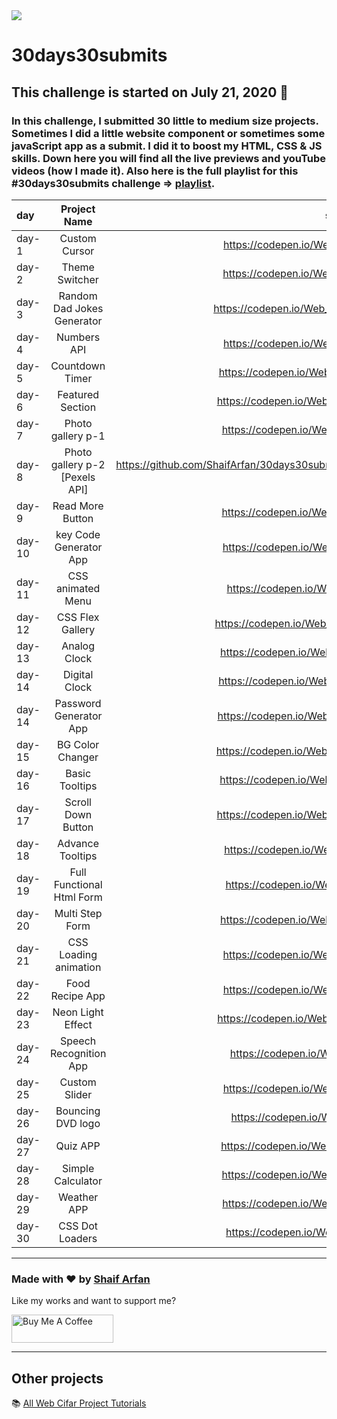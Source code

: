 <img src="./banner.png">

# 30days30submits

## This challenge is started on July 21, 2020 📅

### In this challenge, I submitted 30 little to medium size projects. Sometimes I did a little website component or sometimes some javaScript app as a submit. I did it to boost my HTML, CSS & JS skills. Down here you will find all the live previews and youTube videos (how I made it). Also here is the full playlist for this #30days30submits challenge => [playlist](https://www.youtube.com/playlist?list=PLRv_Gd5w9e7m7wokXmB9fGtGYw100UKc0).

| day    |          Project Name          |                                             source Code/preview |                YouTube Video |
| :----- | :----------------------------: | --------------------------------------------------------------: | ---------------------------: |
| day-1  |         Custom Cursor          |                        https://codepen.io/Web_Cifar/pen/OJMrzaB | https://youtu.be/de4W0EHMuUs |
| day-2  |         Theme Switcher         |                        https://codepen.io/Web_Cifar/pen/OJMrdbq | https://youtu.be/D1yg4T37qYo |
| day-3  |   Random Dad Jokes Generator   |                        https://codepen.io/Web_Cifar/pen/XWXOZWX | https://youtu.be/UDIfuvLEkjU |
| day-4  |          Numbers API           |                        https://codepen.io/Web_Cifar/pen/PoZLpoG | https://youtu.be/s3LFCErzmHI |
| day-5  |        Countdown Timer         |                        https://codepen.io/Web_Cifar/pen/OJMGPbb | https://youtu.be/_a4XCarxwr8 |
| day-6  |        Featured Section        |                        https://codepen.io/Web_Cifar/pen/WNrWxYG | https://youtu.be/L4k3_elYm2U |
| day-7  |       Photo gallery p-1        |                        https://codepen.io/Web_Cifar/pen/wvMbwdj | https://youtu.be/URymtcPO11A |
| day-8  | Photo gallery p-2 [Pexels API] | https://github.com/ShaifArfan/30days30submits/tree/master/day-8 | https://youtu.be/gGBpmzLN1Hw |
| day-9  |        Read More Button        |                        https://codepen.io/Web_Cifar/pen/OJMeVxx | https://youtu.be/TvVY8c1uvG8 |
| day-10 |     key Code Generator App     |                        https://codepen.io/Web_Cifar/pen/eYJwvKV | https://youtu.be/jOLwRV6xSwA |
| day-11 |       CSS animated Menu        |                        https://codepen.io/Web_Cifar/pen/eYJqdxy | https://youtu.be/q8vmz-R_3Ck |
| day-12 |        CSS Flex Gallery        |                        https://codepen.io/Web_Cifar/pen/wvMVmZN | https://youtu.be/Z6IZ2NOEzmw |
| day-13 |          Analog Clock          |                        https://codepen.io/Web_Cifar/pen/LYNYmpb | https://youtu.be/6xEQ_jA5V2Y |
| day-14 |         Digital Clock          |                        https://codepen.io/Web_Cifar/pen/MWyYaBP | https://youtu.be/gmNhRyxAPpw |
| day-14 |     Password Generator App     |                        https://codepen.io/Web_Cifar/pen/wvMVYVP | https://youtu.be/zmLxhLOVB1M |
| day-15 |        BG Color Changer        |                        https://codepen.io/Web_Cifar/pen/dyMPmwY | https://youtu.be/Yem8T8azZko |
| day-16 |         Basic Tooltips         |                        https://codepen.io/Web_Cifar/pen/PoNqwNJ | https://youtu.be/MXRxahbJX3A |
| day-17 |       Scroll Down Button       |                        https://codepen.io/Web_Cifar/pen/WNwvOaE | https://youtu.be/LY1jeQGUiAI |
| day-18 |        Advance Tooltips        |                        https://codepen.io/Web_Cifar/pen/yLOYoPR | https://youtu.be/e_jEquJo7y8 |
| day-19 |   Full Functional Html Form    |                        https://codepen.io/Web_Cifar/pen/gOrrPpO | https://youtu.be/vc9rgFHr098 |
| day-20 |        Multi Step Form         |                        https://codepen.io/Web_Cifar/pen/PoNNEYY | https://youtu.be/cKTgIDkRsGc |
| day-21 |     CSS Loading animation      |                        https://codepen.io/Web_Cifar/pen/jOqqRPM | https://youtu.be/E_jOrp4t0N4 |
| day-22 |        Food Recipe App         |                        https://codepen.io/Web_Cifar/pen/oNxLYRY | https://youtu.be/x8EY0BlhPGk |
| day-23 |       Neon Light Effect        |                        https://codepen.io/Web_Cifar/pen/MWyJENV | https://youtu.be/NLtUycloTnc |
| day-24 |     Speech Recognition App     |                        https://codepen.io/Web_Cifar/pen/jOqBEjE | https://youtu.be/-k-PgvbktX4 |
| day-25 |         Custom Slider          |                        https://codepen.io/Web_Cifar/pen/bGpRwEr | https://youtu.be/V9TCxMMpGhI |
| day-26 |       Bouncing DVD logo        |                        https://codepen.io/Web_Cifar/pen/JjXrLRJ | https://youtu.be/wMIARRCox9k |
| day-27 |            Quiz APP            |                        https://codepen.io/Web_Cifar/pen/dyMZxNg | https://youtu.be/qXXM9nVxLWk |
| day-28 |       Simple Calculator        |                        https://codepen.io/Web_Cifar/pen/XWdVgXr | https://youtu.be/0Vg4EiYPCUc |
| day-29 |          Weather APP           |                        https://codepen.io/Web_Cifar/pen/gOrvMpR | https://youtu.be/y0iCeKUsYMk |
| day-30 |        CSS Dot Loaders         |                        https://codepen.io/Web_Cifar/pen/rNevXPx | https://youtu.be/ENa4y_-fJAs |

---

### Made with ❤️ by [Shaif Arfan](https://www.instagram.com/shaifarfan08/)

Like my works and want to support me?

<a href="https://www.buymeacoffee.com/shaifarfan08" target="_blank"><img src="https://cdn.buymeacoffee.com/buttons/v2/default-blue.png" alt="Buy Me A Coffee" style="height: 45px !important;width: 162.75px !important;" ></a>

---

## Other projects

📚 [All Web Cifar Project Tutorials](https://github.com/ShaifArfan/wc-project-tutorials)
